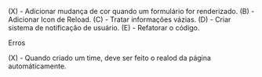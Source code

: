 (X) - Adicionar mudança de cor quando um formulário for renderizado.
(B) - Adicionar Icon de Reload.
(C) - Tratar informações vázias.
(D) - Criar sistema de notificação de usuário.
(E) - Refatorar o código.


Erros

(X) - Quando criado um time, deve ser feito o realod da página automáticamente.